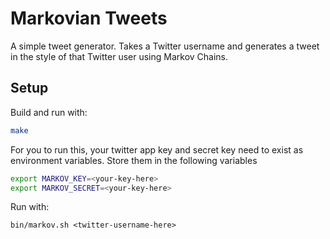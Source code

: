 # Markovian Tweets

A simple tweet generator. Takes a Twitter username and generates a tweet in the
style of that Twitter user using Markov Chains.

## Setup
Build and run with:
```sh
make
```

For you to run this, your twitter app key and secret key need to exist as
environment variables. Store them in the following variables

```sh
export MARKOV_KEY=<your-key-here>
export MARKOV_SECRET=<your-key-here>
```

Run with:
```
bin/markov.sh <twitter-username-here>
```
